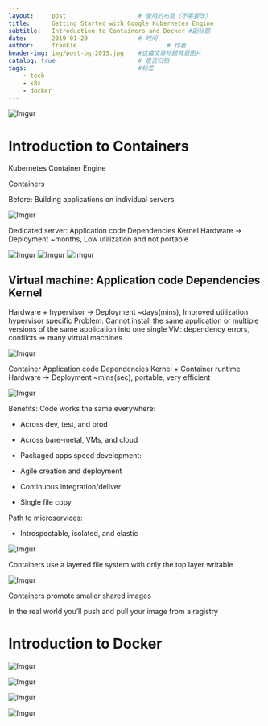 ```yaml
---
layout:     post   				    # 使用的布局（不需要改）
title:      Getting Started with Google Kubernetes Engine 				# 标题
subtitle:   Introduction to Containers and Docker #副标题
date:       2019-01-20 				# 时间
author:     frankie 						# 作者
header-img: img/post-bg-2015.jpg 	#这篇文章标题背景图片
catalog: true 						# 是否归档
tags:								#标签
    - tech
    - k8s
    - docker
---
```


![Imgur](https://i.imgur.com/V5gOmM7.png)
# Introduction to Containers
Kubernetes
Container Engine


Containers



Before:
Building applications on individual servers

![Imgur](https://i.imgur.com/9Iq2Fly.png)

Dedicated server:
Application code
Dependencies
Kernel
Hardware
->
Deployment ~months, Low utilization and not portable

![Imgur](https://i.imgur.com/xLoAOJY.png)
![Imgur](https://i.imgur.com/tpSBZGE.png)
![Imgur](https://i.imgur.com/NSgr6cE.png)

Virtual machine:
Application code
Dependencies
Kernel
-----
Hardware + hypervisor
->
Deployment ~days(mins), Improved utilization hypervisor specific
Problem:
Cannot install the same application or multiple versions of the same application into one single VM: dependency errors, conflicts
=> many virtual machines

![Imgur](https://i.imgur.com/m9TxEqM.png)


Container
Application code
Dependencies
Kernel + Container runtime
Hardware
->
Deployment ~mins(sec), portable, very efficient

![Imgur](https://i.imgur.com/5QXXp6F.png)


Benefits:
Code works the same everywhere:
* Across dev, test, and prod

* Across bare-metal, VMs, and cloud

* Packaged apps speed development:

* Agile creation and deployment

* Continuous integration/deliver
* Single file copy

Path to microservices:
* Introspectable, isolated, and elastic

![Imgur](https://i.imgur.com/7V9b5Sz.png)


Containers use a layered file system with only the top layer writable

![Imgur](https://i.imgur.com/mKQMDZl.png)

Containers promote smaller shared images


In the real world you’ll push and pull your image from a registry

# Introduction to Docker

![Imgur](https://i.imgur.com/Z7CR3RN.png)

![Imgur](https://i.imgur.com/Z7wpm1m.png)

![Imgur](https://i.imgur.com/o2JdkzK.png)

![Imgur](https://i.imgur.com/p4Y7aXi.png)
